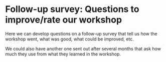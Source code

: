 # Follow-up survey: Questions to improve/rate our workshop #

Here we can develop questions on a follow-up survey that tell us how
the workshop went, what was good, what could be improved, etc.

We could also have another one sent out after several months that ask
how much they use from what they learned in the workshop.

